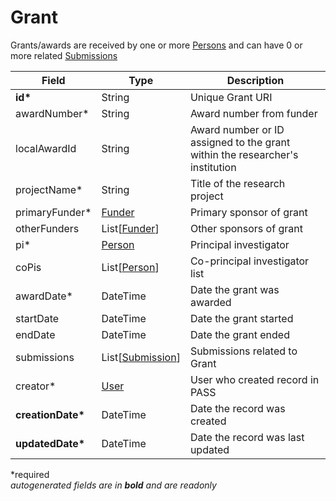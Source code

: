 # Grant

Grants/awards are received by one or more [Persons](Person.md) and can have 0 or more related [Submissions](Submission.md)

| Field  		| Type  		| Description |
| ------------- | ------------- | ------------- |
| __id*__ | String | Unique Grant URI |
| awardNumber* | String | Award number from funder |
| localAwardId 	| String | Award number or ID assigned to the grant within the researcher's institution |
| projectName* | String | Title of the research project |
| primaryFunder* | [Funder](Funder.md) | Primary sponsor of grant |
| otherFunders | List[[Funder](Funder.md)] | Other sponsors of grant |
| pi* | [Person](Person.md) | Principal investigator |
| coPis | List[[Person](Person.md)] | Co-principal investigator list |
| awardDate* | DateTime | Date the grant was awarded |
| startDate | DateTime | Date the grant started |
| endDate | DateTime | Date the grant ended |
| submissions | List[[Submission](Submission.md)] | Submissions related to Grant |
| creator* | [User](User.md) | User who created record in PASS |
| __creationDate*__ | DateTime | Date the record was created |
| __updatedDate*__ | DateTime | Date the record was last updated |

*required  
_autogenerated fields are in **bold** and are readonly_
